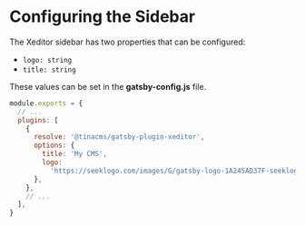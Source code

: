 # Configuring the Sidebar

The Xeditor sidebar has two properties that can be configured:

- `logo: string`
- `title: string`

These values can be set in the **gatsby-config.js** file.

```javascript
module.exports = {
  // ...
  plugins: [
    {
      resolve: '@tinacms/gatsby-plugin-xeditor',
      options: {
        title: 'My CMS',
        logo:
          'https://seeklogo.com/images/G/gatsby-logo-1A245AD37F-seeklogo.com.png',
      },
    },
    // ...
  ],
}
```
